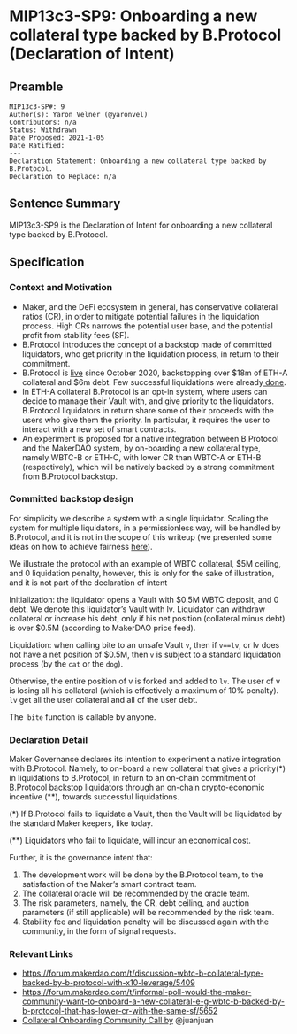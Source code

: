 # MIP13c3-SP9: Onboarding a new collateral type backed by B.Protocol (Declaration of Intent)

## Preamble
```
MIP13c3-SP#: 9
Author(s): Yaron Velner (@yaronvel)
Contributors: n/a
Status: Withdrawn
Date Proposed: 2021-1-05
Date Ratified:
---
Declaration Statement: Onboarding a new collateral type backed by B.Protocol.
Declaration to Replace: n/a
```

## Sentence Summary

MIP13c3-SP9 is the Declaration of Intent for onboarding a new collateral type backed by B.Protocol.

## Specification

### Context and Motivation
* Maker, and the DeFi ecosystem in general, has conservative collateral ratios (CR), in order to mitigate potential failures in the liquidation process. High CRs narrows the potential user base, and the potential profit from stability fees (SF).
* B.Protocol introduces the concept of a backstop made of committed liquidators, who get priority in the liquidation process, in return to their commitment.
* B.Protocol is [live](https://twitter.com/bprotocoleth/status/1321000634804506624) since October 2020, backstopping over $18m of ETH-A collateral and $6m debt. Few successful liquidations were already[ done](https://forum.makerdao.com/t/technical-report-b-protocol-liquidations-during-last-thursday/5389).
* In ETH-A collateral B.Protocol is an opt-in system, where users can decide to manage their Vault with, and give priority to the liquidators. B.Protocol liquidators in return share some of their proceeds with the users who give them the priority. In particular, it requires the user to interact with a new set of smart contracts.
* An experiment is proposed for a native integration between B.Protocol and the MakerDAO system, by on-boarding a new collateral type, namely WBTC-B or ETH-C, with lower CR than WBTC-A or ETH-B (respectively), which will be natively backed by a strong commitment from B.Protocol backstop.

### Committed backstop design
For simplicity we describe a system with a single liquidator. Scaling the system for multiple liquidators, in a permissionless way, will be handled by B.Protocol, and it is not in the scope of this writeup (we presented some ideas on how to achieve fairness [here](https://medium.com/b-protocol/achieving-fairness-in-liquidations-over-b-protocol-7f9ebfd06293)).

We illustrate the protocol with an example of WBTC collateral, $5M ceiling, and 0 liquidation penalty, however, this is only for the sake of illustration, and it is not part of the declaration of intent

Initialization: the liquidator opens a Vault with $0.5M WBTC deposit, and 0 debt. We denote this liquidator’s Vault with lv. Liquidator can withdraw collateral or increase his debt, only if his net position (collateral minus debt) is over $0.5M (according to MakerDAO price feed).

Liquidation: when calling bite to an unsafe Vault `v`, then if `v==lv`, or lv does not have a net position of $0.5M, then `v` is subject to a standard liquidation process (by the `cat` or the `dog`).

Otherwise, the entire position of v is forked and added to `lv`. The user of v is losing all his collateral (which is effectively a maximum of 10% penalty). `lv` get all the user collateral and all of the user debt.

The` bite` function is callable by anyone.

### Declaration Detail
Maker Governance declares its intention to experiment a native integration with B.Protocol. Namely, to on-board a new collateral that gives a priority(*) in liquidations to B.Protocol, in return to an on-chain commitment of B.Protocol backstop liquidators through an on-chain crypto-economic incentive (**), towards successful liquidations.

(*) If B.Protocol fails to liquidate a Vault, then the Vault will be liquidated by the standard Maker keepers, like today.

(**) Liquidators who fail to liquidate, will incur an economical cost.

Further, it is the governance intent that:

1. The development work will be done by the B.Protocol team, to the satisfaction of the Maker’s smart contract team.
2. The collateral oracle will be recommended by the oracle team.
3. The risk parameters, namely, the CR, debt ceiling, and auction parameters (if still applicable) will be recommended by the risk team.
4. Stability fee and liquidation penalty will be discussed again with the community, in the form of signal requests.

### Relevant Links
* https://forum.makerdao.com/t/discussion-wbtc-b-collateral-type-backed-by-b-protocol-with-x10-leverage/5409
* https://forum.makerdao.com/t/informal-poll-would-the-maker-community-want-to-onboard-a-new-collateral-e-g-wbtc-b-backed-by-b-protocol-that-has-lower-cr-with-the-same-sf/5652
* [Collateral Onboarding Community Call by](https://www.youtube.com/watch?v=CaDnKAlCpiM&feature=emb_logo&ab_channel=MakerDAO) @juanjuan
